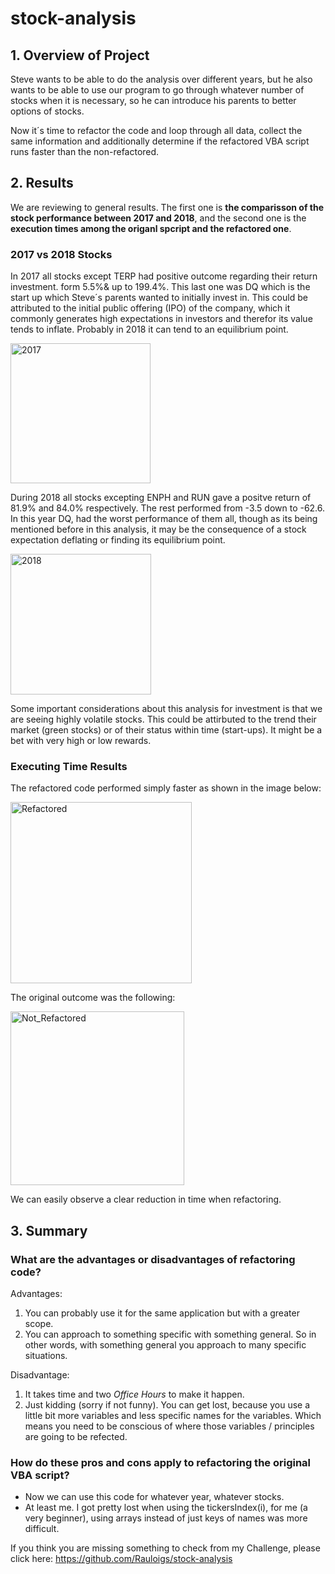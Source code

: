 # stock-analysis

## 1. Overview of Project
Steve wants to be able to do the analysis over different years, but he also wants to be able to use our program to go through whatever number of stocks when it is necessary, so he can introduce his parents to better options of stocks.

Now it´s time to refactor the code and loop through all data, collect the same information and additionally determine if the refactored VBA script runs faster than the non-refactored. 


## 2. Results

We are reviewing to general results. The first one is **the comparisson of the stock performance between 2017 and 2018**, and the second one is the **execution times among the origanl spcript and the refactored one**. 

### 2017 vs 2018 Stocks

In 2017 all stocks except TERP had positive outcome regarding their return investment. form 5.5%& up to 199.4%. This last one was DQ which is the start up which Steve´s parents wanted to initially invest in. This could be attributed to the initial public offering (IPO) of the company, which it commonly generates high expectations in investors and therefor its value tends to inflate. Probably in 2018 it can tend to an equilibrium point. 

<img width="224" alt="2017" src="https://user-images.githubusercontent.com/84519822/148663408-1f4e0427-fe58-45cc-8b78-77ed9aeb9fa4.png">


During 2018 all stocks excepting ENPH and RUN gave a positve return of 81.9% and 84.0% respectively. The rest performed from -3.5 down to -62.6. In this year DQ, had the worst performance of them all, though as its being mentioned before in this analysis, it may be the consequence of a stock expectation deflating or finding its equilibrium point. 

<img width="225" alt="2018" src="https://user-images.githubusercontent.com/84519822/148663405-d860033b-dbe6-4b81-9475-28bac55f6c34.png">

Some important considerations about this analysis for investment is that we are seeing highly volatile stocks. This could be attirbuted to the trend their market (green stocks) or of their status within time (start-ups). It might be a bet with very high or low rewards. 

### Executing Time Results

The refactored code performed simply faster as shown in the image below: 

<img width="290" alt="Refactored" src="https://user-images.githubusercontent.com/84519822/148663031-c1cabb04-7c7e-4214-8673-7935c8643f97.png">

The original outcome was the following: 

<img width="278" alt="Not_Refactored" src="https://user-images.githubusercontent.com/84519822/148663036-71fe3a4d-ef4e-4954-a33b-d7a0d48badac.png">

We can easily observe a clear reduction in time when refactoring.

## 3. Summary

### What are the advantages or disadvantages of refactoring code?

Advantages: 
1. You can probably use it for the same application but with a greater scope. 
2. You can approach to something specific with something general. So in other words, with something general you approach to many specific situations. 

Disadvantage: 
1. It takes time and two *Office Hours* to make it happen. 
2. Just kidding (sorry if not funny). You can get lost, because you use a little bit more variables and less specific names for the variables. Which means you need to be conscious of where those variables / principles are going to be refected.   

### How do these pros and cons apply to refactoring the original VBA script?

- Now we can use this code for whatever year, whatever stocks. 
- At least me. I got pretty lost when using the tickersIndex(i), for me (a very beginner), using arrays instead of just keys of names was more difficult. 

If you think you are missing something to check from my Challenge, please click here: https://github.com/Rauloigs/stock-analysis
